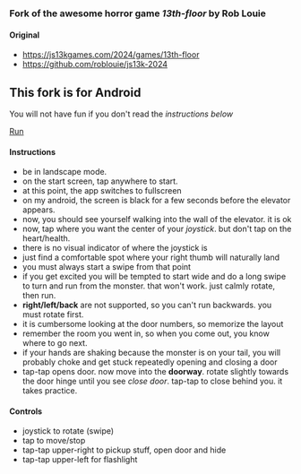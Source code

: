 ### Fork of the awesome horror game *13th-floor* by Rob Louie
#### Original
- https://js13kgames.com/2024/games/13th-floor
- https://github.com/roblouie/js13k-2024


## This fork is for Android

You will not have fun if you don't read the *instructions below*  
  
[Run](https://bacionejs.github.io/rob/mobile.html)  



#### Instructions
- be in landscape mode.
- on the start screen, tap anywhere to start.
- at this point, the app switches to fullscreen 
- on my android, the screen is black for a few seconds before the elevator appears.
- now, you should see yourself walking into the wall of the elevator. it is ok
- now, tap where you want the center of your *joystick*. but don't tap on the heart/health.
- there is no visual indicator of where the joystick is
- just find a comfortable spot where your right thumb will naturally land
- you must always start a swipe from that point
- if you get excited you will be tempted to start wide and do a long swipe to turn and run from the monster. that won't work. just calmly rotate, then run.
- **right/left/back** are not supported, so you can't run backwards. you must rotate first.
- it is cumbersome looking at the door numbers, so memorize the layout
- remember the room you went in, so when you come out, you know where to go next.
- if your hands are shaking because the monster is on your tail, you will probably choke and get stuck repeatedly opening and closing a door
- tap-tap opens door. now move into the **doorway**. rotate slightly towards the door hinge until you see *close door*. tap-tap to close behind you. it takes practice.

#### Controls
- joystick to rotate (swipe)
- tap to move/stop
- tap-tap upper-right to pickup stuff, open door and hide
- tap-tap upper-left for flashlight 
